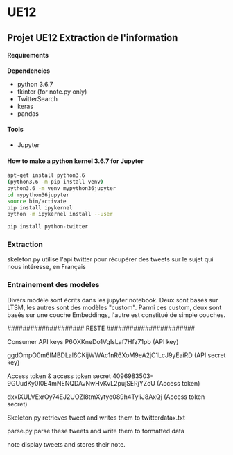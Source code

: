# UE12
## Projet UE12 Extraction de l'information

#### Requirements

__Dependencies__
* python 3.6.7
* tkinter (for note.py only)
* TwitterSearch
* keras
* pandas

#### Tools

* Jupyter

#### How to make a python kernel 3.6.7 for Jupyter

```bash
apt-get install python3.6
(python3.6 -m pip install venv)
python3.6 -m venv mypython36jupyter
cd mypython36jupyter
source bin/activate
pip install ipykernel
python -m ipykernel install --user

```



```python
pip install python-twitter
``` 

### Extraction 
skeleton.py utilise l'api twitter pour récupérer des tweets sur le sujet qui nous intéresse, en Français


### Entrainement des modèles
Divers modèle sont écrits dans les jupyter notebook. 
Deux sont basés sur LTSM, les autres sont des modèles "custom". Parmi ces custom, deux sont basés sur
une couche Embeddings, l'autre est constitué de simple couches. 

#################### RESTE #######################

Consumer API keys
P6OXKneDo1VgIsLaf7Hfz71pb (API key)

ggdOmpO0m6IMBDLal6CKijWWAc1nR6XoM9eA2jC1LcJ9yEaiRD (API secret key)

Access token & access token secret
4096983503-9GUudKy0I0E4mNENQDAvNwHvKvL2pujSERjYZcU (Access token)

dxxIXULVExrOy74EJ2UOZI8tmXytyo089h4TyliJ8AxQj (Access token secret)

Skeleton.py retrieves tweet and writes them to twitterdatax.txt

parse.py parse these tweets and write them to formatted data

note display tweets and stores their note.